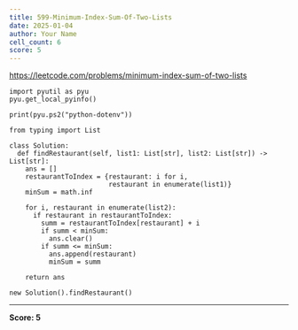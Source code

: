```yaml
---
title: 599-Minimum-Index-Sum-Of-Two-Lists
date: 2025-01-04
author: Your Name
cell_count: 6
score: 5
---
```


https://leetcode.com/problems/minimum-index-sum-of-two-lists


```
import pyutil as pyu
pyu.get_local_pyinfo()
```


```
print(pyu.ps2("python-dotenv"))
```


```
from typing import List
```


```
class Solution:
  def findRestaurant(self, list1: List[str], list2: List[str]) -> List[str]:
    ans = []
    restaurantToIndex = {restaurant: i for i,
                         restaurant in enumerate(list1)}
    minSum = math.inf

    for i, restaurant in enumerate(list2):
      if restaurant in restaurantToIndex:
        summ = restaurantToIndex[restaurant] + i
        if summ < minSum:
          ans.clear()
        if summ <= minSum:
          ans.append(restaurant)
          minSum = summ

    return ans
```


```
new Solution().findRestaurant()
```


---
**Score: 5**